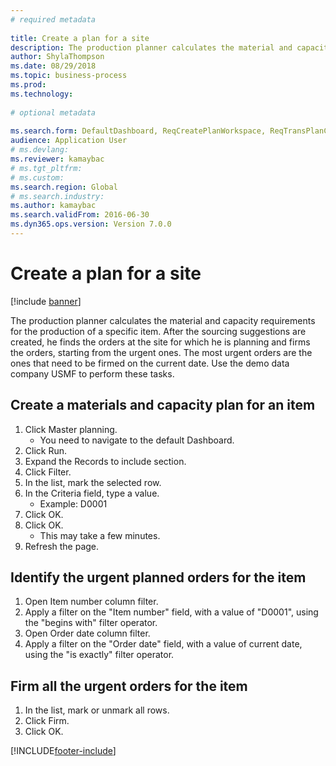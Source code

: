 ```yaml
--- 
# required metadata 
 
title: Create a plan for a site
description: The production planner calculates the material and capacity requirements for the production of a specific item. 
author: ShylaThompson
ms.date: 08/29/2018
ms.topic: business-process 
ms.prod:  
ms.technology:  
 
# optional metadata 
 
ms.search.form: DefaultDashboard, ReqCreatePlanWorkspace, ReqTransPlanCard, ReqTransPOUrgentFormPart, SysQueryForm   
audience: Application User 
# ms.devlang:  
ms.reviewer: kamaybac
# ms.tgt_pltfrm:  
# ms.custom:  
ms.search.region: Global
# ms.search.industry: 
ms.author: kamaybac
ms.search.validFrom: 2016-06-30 
ms.dyn365.ops.version: Version 7.0.0 
---
```

# Create a plan for a site

[!include [banner](../../includes/banner.md)]

The production planner calculates the material and capacity requirements for the production of a specific item. After the sourcing suggestions are created, he finds the orders at the site for which he is planning and firms the orders, starting from the urgent ones. The most urgent orders are the ones that need to be firmed on the current date. Use the demo data company USMF to perform these tasks.


## Create a materials and capacity plan for an item
1. Click Master planning.
    * You need to navigate to the default Dashboard.  
2. Click Run.
3. Expand the Records to include section.
4. Click Filter.
5. In the list, mark the selected row.
6. In the Criteria field, type a value.
    * Example: D0001  
7. Click OK.
8. Click OK.
    * This may take a few minutes.  
9. Refresh the page.

## Identify the urgent planned orders for the item
1. Open Item number column filter.
2. Apply a filter on the "Item number" field, with a value of "D0001", using the "begins with" filter operator.
3. Open Order date column filter.
4. Apply a filter on the "Order date" field, with a value of current date, using the "is exactly" filter operator.

## Firm all the urgent orders for the item
1. In the list, mark or unmark all rows.
2. Click Firm.
3. Click OK.



[!INCLUDE[footer-include](../../../includes/footer-banner.md)]